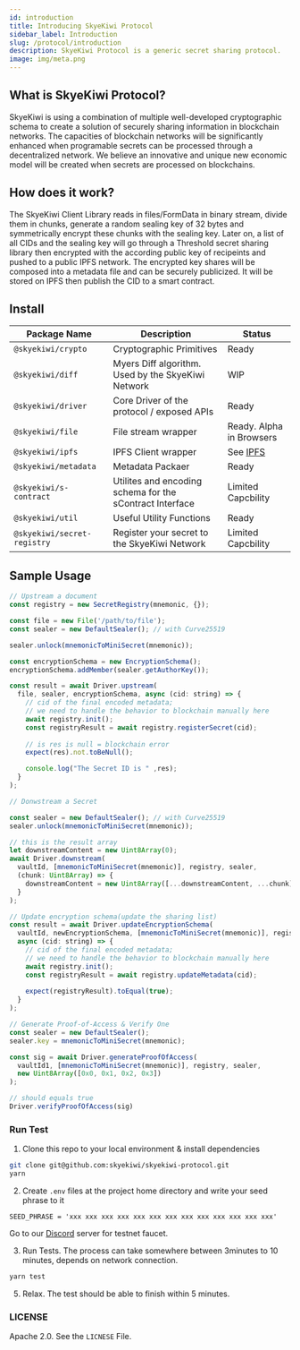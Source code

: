 ```yaml
---
id: introduction
title: Introducing SkyeKiwi Protocol
sidebar_label: Introduction
slug: /protocol/introduction
description: SkyeKiwi Protocol is a generic secret sharing protocol. 
image: img/meta.png
---
```


## What is SkyeKiwi Protocol?
SkyeKiwi is using a combination of multiple well-developed cryptographic schema to create a solution of securely sharing information in blockchain networks. The capacities of blockchain networks will be significantly enhanced when programable secrets can be processed through a decentralized network. We believe an innovative and unique new economic model will be created when secrets are processed on blockchains. 


## How does it work?

The SkyeKiwi Client Library reads in files/FormData in binary stream, divide them in chunks, generate a random sealing key of 32 bytes and symmetrically encrypt these chunks with the sealing key. Later on, a list of all CIDs and the sealing key will go through a Threshold secret sharing library then encrypted with the according public key of recipeints and pushed to a public IPFS network. The encrypted key shares will be composed into a metadata file and can be securely publicized. It will be stored on IPFS then publish the CID to a smart contract. 

## Install

|Package Name|Description|Status|
|---|---|---|
|`@skyekiwi/crypto`|Cryptographic Primitives|Ready|
|`@skyekiwi/diff`|Myers Diff algorithm. Used by the SkyeKiwi Network|WIP|
|`@skyekiwi/driver`|Core Driver of the protocol / exposed APIs|Ready|
|`@skyekiwi/file`|File stream wrapper|Ready. Alpha in Browsers|
|`@skyekiwi/ipfs`|IPFS Client wrapper|See [IPFS](/docs/protocol/ipfs)|
|`@skyekiwi/metadata`|Metadata Packaer|Ready|
|`@skyekiwi/s-contract`|Utilites and encoding schema for the sContract Interface|Limited Capcbility|
|`@skyekiwi/util`|Useful Utility Functions|Ready|
|`@skyekiwi/secret-registry`|Register your secret to the SkyeKiwi Network|Limited Capcbility|


## Sample Usage

```javascript
// Upstream a document
const registry = new SecretRegistry(mnemonic, {});

const file = new File('/path/to/file'); 
const sealer = new DefaultSealer(); // with Curve25519

sealer.unlock(mnemonicToMiniSecret(mnemonic));

const encryptionSchema = new EncryptionSchema();
encryptionSchema.addMember(sealer.getAuthorKey());

const result = await Driver.upstream(
  file, sealer, encryptionSchema, async (cid: string) => {
    // cid of the final encoded metadata;
    // we need to handle the behavior to blockchain manually here
    await registry.init();
    const registryResult = await registry.registerSecret(cid);
    
    // is res is null = blockchain error
    expect(res).not.toBeNull();

    console.log("The Secret ID is " ,res);
  }
);
```

```javascript
// Donwstream a Secret 

const sealer = new DefaultSealer(); // with Curve25519
sealer.unlock(mnemonicToMiniSecret(mnemonic));

// this is the result array
let downstreamContent = new Uint8Array(0);
await Driver.downstream(
  vaultId, [mnemonicToMiniSecret(mnemonic)], registry, sealer,
  (chunk: Uint8Array) => {
    downstreamContent = new Uint8Array([...downstreamContent, ...chunk])
  }
);
```

```javascript
// Update encryption schema(update the sharing list)
const result = await Driver.updateEncryptionSchema(
  vaultId, newEncryptionSchema, [mnemonicToMiniSecret(mnemonic)], registry, sealer,
  async (cid: string) => {
    // cid of the final encoded metadata;
    // we need to handle the behavior to blockchain manually here
    await registry.init();
    const registryResult = await registry.updateMetadata(cid);
    
    expect(registryResult).toEqual(true);
  }
);
```

```javascript
// Generate Proof-of-Access & Verify One
const sealer = new DefaultSealer();
sealer.key = mnemonicToMiniSecret(mnemonic);

const sig = await Driver.generateProofOfAccess(
  vaultId1, [mnemonicToMiniSecret(mnemonic)], registry, sealer,
  new Uint8Array([0x0, 0x1, 0x2, 0x3])
);

// should equals true
Driver.verifyProofOfAccess(sig)
```

### Run Test

1. Clone this repo to your local environment & install dependencies 

```bash
git clone git@github.com:skyekiwi/skyekiwi-protocol.git
yarn
```

2. Create `.env`  files at the project home directory and write your seed phrase to it

```
SEED_PHRASE = 'xxx xxx xxx xxx xxx xxx xxx xxx xxx xxx xxx xxx xxx'
```

Go to our [Discord](https://discord.com/invite/m7tFX8u43J) server for testnet faucet. 

3. Run Tests. The process can take somewhere between 3minutes to 10 minutes, depends on network connection. 

```bash
yarn test
```

5. Relax. The test should be able to finish within 5 minutes.

### LICENSE

Apache 2.0. See the `LICNESE` File. 

